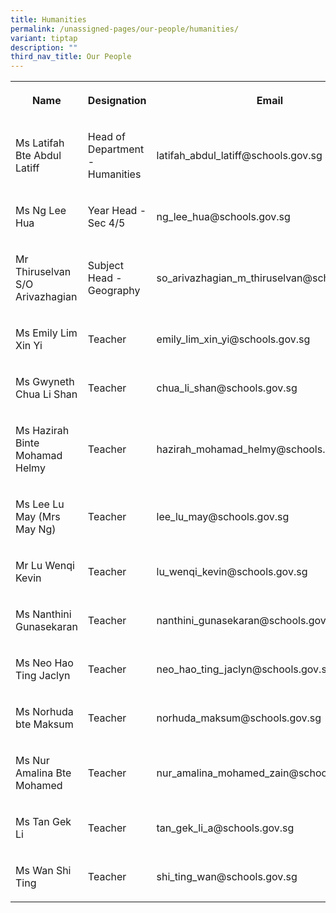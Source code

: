```yaml
---
title: Humanities
permalink: /unassigned-pages/our-people/humanities/
variant: tiptap
description: ""
third_nav_title: Our People
---
```

<p></p><table><tbody><tr><th rowspan="1" colspan="1"><p>Name</p></th><th rowspan="1" colspan="1"><p>Designation</p></th><th rowspan="1" colspan="1"><p>Email</p></th></tr><tr><td rowspan="1" colspan="1"><p>Ms Latifah Bte Abdul Latiff</p></td><td rowspan="1" colspan="1"><p>Head of Department - Humanities</p></td><td rowspan="1" colspan="1"><p>latifah_abdul_latiff@schools.gov.sg</p></td></tr><tr><td rowspan="1" colspan="1"><p>Ms Ng Lee Hua</p></td><td rowspan="1" colspan="1"><p>Year Head - Sec 4/5</p></td><td rowspan="1" colspan="1"><p>ng_lee_hua@schools.gov.sg</p></td></tr><tr><td rowspan="1" colspan="1"><p>Mr Thiruselvan S/O Arivazhagian</p></td><td rowspan="1" colspan="1"><p>Subject Head - Geography</p></td><td rowspan="1" colspan="1"><p>so_arivazhagian_m_thiruselvan@schools.gov.sg</p></td></tr><tr><td rowspan="1" colspan="1"><p>Ms Emily Lim Xin Yi</p></td><td rowspan="1" colspan="1"><p>Teacher</p></td><td rowspan="1" colspan="1"><p>emily_lim_xin_yi@schools.gov.sg</p></td></tr><tr><td rowspan="1" colspan="1"><p>Ms Gwyneth Chua Li Shan</p></td><td rowspan="1" colspan="1"><p>Teacher</p></td><td rowspan="1" colspan="1"><p>chua_li_shan@schools.gov.sg</p></td></tr><tr><td rowspan="1" colspan="1"><p>Ms Hazirah Binte Mohamad Helmy</p></td><td rowspan="1" colspan="1"><p>Teacher</p></td><td rowspan="1" colspan="1"><p>hazirah_mohamad_helmy@schools.gov.sg</p></td></tr><tr><td rowspan="1" colspan="1"><p>Ms Lee Lu May (Mrs May Ng)</p></td><td rowspan="1" colspan="1"><p>Teacher</p></td><td rowspan="1" colspan="1"><p>lee_lu_may@schools.gov.sg</p></td></tr><tr><td rowspan="1" colspan="1"><p>Mr Lu Wenqi Kevin</p></td><td rowspan="1" colspan="1"><p>Teacher</p></td><td rowspan="1" colspan="1"><p>lu_wenqi_kevin@schools.gov.sg</p></td></tr><tr><td rowspan="1" colspan="1"><p>Ms Nanthini Gunasekaran</p></td><td rowspan="1" colspan="1"><p>Teacher</p></td><td rowspan="1" colspan="1"><p>nanthini_gunasekaran@schools.gov.sg</p></td></tr><tr><td rowspan="1" colspan="1"><p>Ms Neo Hao Ting Jaclyn</p></td><td rowspan="1" colspan="1"><p>Teacher</p></td><td rowspan="1" colspan="1"><p>neo_hao_ting_jaclyn@schools.gov.sg</p></td></tr><tr><td rowspan="1" colspan="1"><p>Ms Norhuda bte Maksum</p></td><td rowspan="1" colspan="1"><p>Teacher</p></td><td rowspan="1" colspan="1"><p>norhuda_maksum@schools.gov.sg</p></td></tr><tr><td rowspan="1" colspan="1"><p>Ms Nur Amalina Bte Mohamed</p></td><td rowspan="1" colspan="1"><p>Teacher</p></td><td rowspan="1" colspan="1"><p>nur_amalina_mohamed_zain@schools.gov.sg</p></td></tr><tr><td rowspan="1" colspan="1"><p>Ms Tan Gek Li</p></td><td rowspan="1" colspan="1"><p>Teacher</p></td><td rowspan="1" colspan="1"><p>tan_gek_li_a@schools.gov.sg</p></td></tr><tr><td rowspan="1" colspan="1"><p>Ms Wan Shi Ting</p></td><td rowspan="1" colspan="1"><p>Teacher</p></td><td rowspan="1" colspan="1"><p>shi_ting_wan@schools.gov.sg</p></td></tr></tbody></table><p></p>